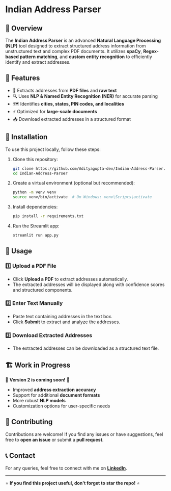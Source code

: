 # Indian Address Parser

## 📍 Overview
The **Indian Address Parser** is an advanced **Natural Language Processing (NLP)** tool designed to extract structured address information from unstructured text and complex PDF documents. It utilizes **spaCy**, **Regex-based pattern matching**, and **custom entity recognition** to efficiently identify and extract addresses.

## 🚀 Features
- 📄 Extracts addresses from **PDF files** and **raw text**
- 🔍 Uses **NLP & Named Entity Recognition (NER)** for accurate parsing
- 🗺️ Identifies **cities, states, PIN codes, and localities**
- ⚡ Optimized for **large-scale documents**
- 📥 Download extracted addresses in a structured format

## 🔧 Installation
To use this project locally, follow these steps:

1. Clone this repository:
   ```sh
   git clone https://github.com/Adityagupta-dev/Indian-Address-Parser.git
   cd Indian-Address-Parser
   ```

2. Create a virtual environment (optional but recommended):
   ```sh
   python -m venv venv
   source venv/bin/activate  # On Windows: venv\Scripts\activate
   ```

3. Install dependencies:
   ```sh
   pip install -r requirements.txt
   ```

4. Run the Streamlit app:
   ```sh
   streamlit run app.py
   ```

## 📂 Usage
### 1️⃣ Upload a PDF File
- Click **Upload a PDF** to extract addresses automatically.
- The extracted addresses will be displayed along with confidence scores and structured components.

### 2️⃣ Enter Text Manually
- Paste text containing addresses in the text box.
- Click **Submit** to extract and analyze the addresses.

### 3️⃣ Download Extracted Addresses
- The extracted addresses can be downloaded as a structured text file.

## 🏗️ Work in Progress
🚧 **Version 2 is coming soon!** 🚧

- Improved **address extraction accuracy**
- Support for additional **document formats**
- More robust **NLP models**
- Customization options for user-specific needs

## 🤝 Contributing
Contributions are welcome! If you find any issues or have suggestions, feel free to **open an issue** or submit a **pull request**.

## 📞 Contact
For any queries, feel free to connect with me on **[LinkedIn](https://www.linkedin.com/in/aditya-gupta-062478250/)**.

---
⭐ **If you find this project useful, don't forget to star the repo!** ⭐

